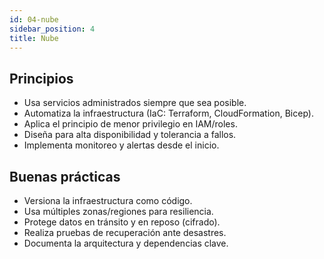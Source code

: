 ```yaml
---
id: 04-nube
sidebar_position: 4
title: Nube
---
```


## Principios

- Usa servicios administrados siempre que sea posible.
- Automatiza la infraestructura (IaC: Terraform, CloudFormation, Bicep).
- Aplica el principio de menor privilegio en IAM/roles.
- Diseña para alta disponibilidad y tolerancia a fallos.
- Implementa monitoreo y alertas desde el inicio.

## Buenas prácticas

- Versiona la infraestructura como código.
- Usa múltiples zonas/regiones para resiliencia.
- Protege datos en tránsito y en reposo (cifrado).
- Realiza pruebas de recuperación ante desastres.
- Documenta la arquitectura y dependencias clave.
